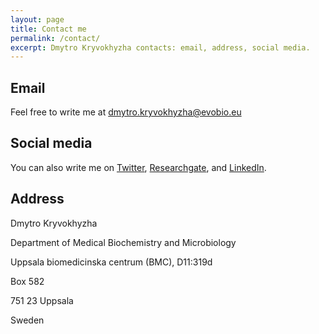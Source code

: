 ```yaml
---
layout: page
title: Contact me
permalink: /contact/
excerpt: Dmytro Kryvokhyzha contacts: email, address, social media.
--- 
```


## Email

Feel free to write me at [dmytro.kryvokhyzha@evobio.eu](mailto:dmytro.kryvokhyzha@evobio.eu)

## Social media

You can also write me on <a href="https://twitter.com/evodify" target="_blank">Twitter</a>, <a href="https://www.researchgate.net/profile/Dmytro_Kryvokhyzha" target="_blank">Researchgate</a>, and <a href="https://se.linkedin.com/in/evodify" target="_blank">LinkedIn</a>.


## Address

Dmytro Kryvokhyzha

Department of Medical Biochemistry and Microbiology

Uppsala biomedicinska centrum (BMC), D11:319d

Box 582

751 23 Uppsala

Sweden

